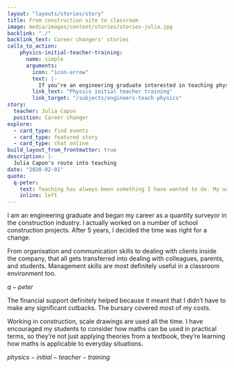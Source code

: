 ```yaml
---
layout: "layouts/stories/story"
title: From construction site to classroom
image: media/images/content/stories/stories-julia.jpg
backlink: "./"
backlink_text: Career changers' stories
calls_to_action:
    physics-initial-teacher-training:
      name: simple
      arguments:
        icon: "icon-arrow"
        text: |-
          If you’re an engineering graduate interested in teaching physics, find out about our new initial teacher training routes.
        link_text: "Physics initial teacher training"
        link_target: "/subjects/engineers-teach-physics"
story:
  teacher: Julia Capon
  position: Career changer
explore:
  - card_type: find events
  - card_type: featured story
  - card_type: chat online
build_layout_from_frontmatter: true
description: |-
  Julia Capon's route into teaching
date: "2020-02-01"
quote:
  q-peter:
    text: Teaching has always been something I have wanted to do. My uncle came out of early retirement and became a history teacher – this reassured me that I could make the transition to the profession at any age.
    inline: left
---
```


I am an engineering graduate and began my career as a quantity surveyor in the construction industry. I actually worked on a number of school construction projects. After 5 years, I decided the time was right for a change.

From organisation and communication skills to dealing with clients inside the company, that all gets transferred into dealing with colleagues, parents, and students. Management skills are most definitely useful in a classroom environment too.

$q-peter$

The financial support definitely helped because it meant that I didn’t have to make any significant cutbacks. The bursary covered most of my costs.

Working in construction, scale drawings are used all the time. I have encouraged my students to consider how maths can be used in practical terms, so they’re not just applying theories from a textbook, they’re learning how maths is applicable to everyday situations.

$physics-initial-teacher-training$
